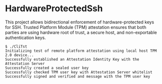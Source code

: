 # HardwareProtectedSsh

This project allows bidirectional enforcement of hardware-protected keys for SSH. Trusted Platform Module (TPM) attestation ensures that both parties are using hardware root of trust, a secure host, and non-exportable authentication keys.

```
$ ./CliTst 
Initializing test of remote platform attestation using local host TPM 2.0 device...
Successfully established an Attestation Identity Key with the Attestation Server
Successfully created a sealed user key
Successfully checked TPM user key with Attestation Server whitelist
Successfully signed and verified and message with the TPM user key
```

